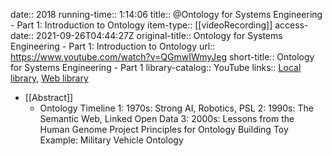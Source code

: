 date:: 2018
running-time:: 1:14:06
title:: @Ontology for Systems Engineering - Part 1: Introduction to Ontology
item-type:: [[videoRecording]]
access-date:: 2021-09-26T04:44:27Z
original-title:: Ontology for Systems Engineering - Part 1: Introduction to Ontology
url:: https://www.youtube.com/watch?v=QGmwIWmyJeg
short-title:: Ontology for Systems Engineering - Part 1
library-catalog:: YouTube
links:: [Local library](zotero://select/library/items/4CLM9KPM), [Web library](https://www.zotero.org/users/6520516/items/4CLM9KPM)

- [[Abstract]]
	- Ontology Timeline
	  1: 1970s: Strong AI, Robotics, PSL
	  2: 1990s: The Semantic Web, Linked Open Data
	  3: 2000s: Lessons from the Human Genome Project
	  Principles for Ontology Building
	  Toy Example: Military Vehicle Ontology